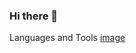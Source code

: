 ### Hi there 👋

<!--
**seong-94/seong-94** is a ✨ _special_ ✨ repository because its `README.md` (this file) appears on your GitHub profile.

Here are some ideas to get you started:

- 🔭 I’m currently working on ...
- 🌱 I’m currently learning ...
- 👯 I’m looking to collaborate on ...
- 🤔 I’m looking for help with ...
- 💬 Ask me about ...
- 📫 How to reach me: ...
- 😄 Pronouns: ...
- ⚡ Fun fact: ...
-->

Languages and Tools
[image](https://github.com/seong-94/seong-94/assets/68951572/33f97194-3993-420d-89b2-28b91d88eca9)


